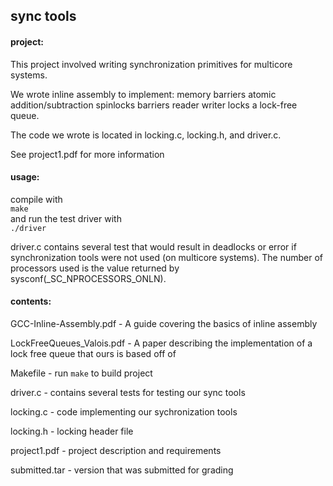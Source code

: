 ## sync tools

#### project:

This project involved writing synchronization primitives for multicore systems.

We wrote inline assembly to implement:
	memory barriers
        atomic addition/subtraction
        spinlocks
        barriers
        reader writer locks
        a lock-free queue. 

The code we wrote is located in locking.c, locking.h, and driver.c. 

See project1.pdf for more information
  
#### usage:

compile with  
`make`  
and run the test driver with  
`./driver`  
  
driver.c contains several test that would result in deadlocks or error if
synchronization tools were not used (on multicore systems). The number of
processors used is the value returned by sysconf(_SC_NPROCESSORS_ONLN).
  
#### contents:

GCC-Inline-Assembly.pdf   - A guide covering the basics of inline assembly

LockFreeQueues_Valois.pdf - A paper describing the implementation of a lock
                            free queue that ours is based off of

Makefile                  - run `make` to build project

driver.c                  - contains several tests for testing our sync tools

locking.c                 - code implementing our sychronization tools

locking.h                 - locking header file

project1.pdf              - project description and requirements

submitted.tar             - version that was submitted for grading

